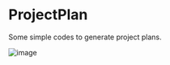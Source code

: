 # ProjectPlan

Some simple codes to generate project plans.

![image](https://user-images.githubusercontent.com/105786517/215356403-d165a735-2716-493a-9eef-4381acb4b0dc.png)
